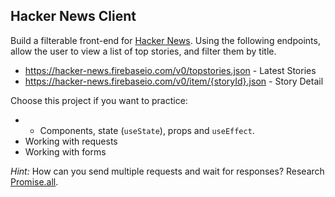 ## Hacker News Client

Build a filterable front-end for [Hacker News](https://news.ycombinator.com/). Using the following endpoints, allow the user to view a list of top stories, and filter them by title.

- https://hacker-news.firebaseio.com/v0/topstories.json - Latest Stories
- https://hacker-news.firebaseio.com/v0/item/{storyId}.json - Story Detail

Choose this project if you want to practice:

- - Components, state (`useState`), props and `useEffect`.
- Working with requests
- Working with forms

_*Hint:*_ How can you send multiple requests and wait for responses? Research [Promise.all](https://developer.mozilla.org/en-US/docs/Web/JavaScript/Reference/Global_Objects/Promise/all).

